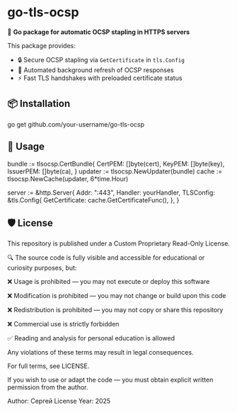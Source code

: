 # go-tls-ocsp

📡 **Go package for automatic OCSP stapling in HTTPS servers**

This package provides:
- 🔒 Secure OCSP stapling via `GetCertificate` in `tls.Config`
- 🔄 Automated background refresh of OCSP responses
- ⚡ Fast TLS handshakes with preloaded certificate status


## 📦 Installation

go get github.com/your-username/go-tls-ocsp


## 🧩 Usage

bundle := tlsocsp.CertBundle{
    CertPEM:   []byte(cert),
    KeyPEM:    []byte(key),
    IssuerPEM: []byte(ca),
}
updater := tlsocsp.NewUpdater(bundle)
cache := tlsocsp.NewCache(updater, 6*time.Hour)

server := &http.Server{
    Addr: ":443",
    Handler: yourHandler,
    TLSConfig: &tls.Config{
        GetCertificate: cache.GetCertificateFunc(),
    },
}


## 🛡️ License
This repository is published under a Custom Proprietary Read-Only License.

🔍 The source code is fully visible and accessible for educational or curiosity purposes, but:

❌ Usage is prohibited — you may not execute or deploy this software

❌ Modification is prohibited — you may not change or build upon this code

❌ Redistribution is prohibited — you may not copy or share this repository

❌ Commercial use is strictly forbidden

✅ Reading and analysis for personal education is allowed

Any violations of these terms may result in legal consequences.

For full terms, see LICENSE.

If you wish to use or adapt the code — you must obtain explicit written permission from the author.

Author: Сергей License Year: 2025
